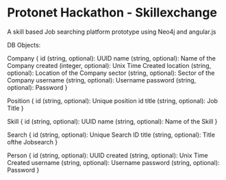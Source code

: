 Protonet Hackathon - Skillexchange
===================================

A skill based Job searching platform prototype using Neo4j and angular.js

DB Objects:

Company {
	id (string, optional): UUID
	name (string, optional): Name of the Company
	created (integer, optional): Unix Time Created
	location (string, optional): Location of the Company
	sector (string, optional): Sector of the Company
	username (string, optional): Username
	password (string, optional): Password
}

Position {
	id (string, optional): Unique position id
	title (string, optional): Job Title
}

Skill {
	id (string, optional): UUID
	name (string, optional): Name of the Skill
}

Search {
	id (string, optional): Unique Search ID
	title (string, optional): Title ofthe Jobsearch
}

Person {
	id (string, optional): UUID
	created (string, optional): Unix Time Created
	username (string, optional): Username
	password (string, optional): Password
}
